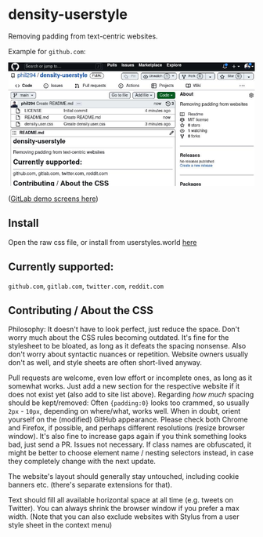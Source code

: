 # density-userstyle
Removing padding from text-centric websites.

Example for `github.com`:

![demo img](./demo.jpg)

([GitLab demo screens here](https://github.com/phil294/Gitlab-with-less-padding))

## Install

Open the raw css file, or install from userstyles.world [here](https://userstyles.world/style/6295/density)

## Currently supported:
`github.com`, `gitlab.com`, `twitter.com`, `reddit.com`

## Contributing / About the CSS

Philosophy: It doesn't have to look perfect, just reduce the space. Don't worry much about the CSS rules becoming outdated. It's fine for the stylesheet to be bloated, as long as it defeats the spacing nonsense. Also don't worry about syntactic nuances or repetition. Website owners usually don't as well, and style sheets are often short-lived anyway.

Pull requests are welcome, even low effort or incomplete ones, as long as it somewhat works. Just add a new section for the respective website if it does not exist yet (also add to site list above). Regarding *how much* spacing should be kept/removed: Often `{padding:0}` looks too crammed, so usually `2px` - `10px`, depending on where/what, works well. When in doubt, orient yourself on the (modified) GitHub appearance. Please check both Chrome and Firefox, if possible, and perhaps different resolutions (resize browser window). It's also fine to increase gaps again if you think something looks bad, just send a PR. Issues not necessary. If class names are obfuscated, it might be better to choose element name / nesting selectors instead, in case they completely change with the next update.

The website's layout should generally stay untouched, including cookie banners etc. (there's separate extensions for that).

Text should fill all available horizontal space at all time (e.g. tweets on Twitter). You can always shrink the browser window if you prefer a max width. (Note that you can also exclude websites with Stylus from a user style sheet in the context menu)
